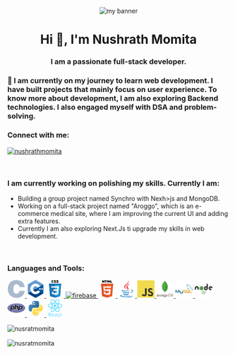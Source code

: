 <p align="center">
  <img width="300" height="300" src="https://i.ibb.co/TqhfFHbQ/Hand-coding-Customizable-Flat-Illustrations-Rafiki-Style.jpg" alt="my banner">
</p>

<h1 align="center">Hi 👋, I'm Nushrath Momita</h1>
<h3 align="center">I am a passionate full-stack developer.</h3>

<h3>📝 I am currently on my journey to learn web development. I have built projects that mainly focus on user experience. To know more about development, I am also exploring Backend technologies. I also engaged myself with DSA and problem-solving. </h3>

<h3 align="left">Connect with me:</h3>
<p align="left">
<a href="https://linkedin.com/in/nushrathmomita" target="blank"><img align="center" src="https://raw.githubusercontent.com/rahuldkjain/github-profile-readme-generator/master/src/images/icons/Social/linked-in-alt.svg" alt="nushrathmomita" height="30" width="40" /></a>
</p>

<br/>

<h3>I am currently working on polishing my skills. Currently I am: </h3>
<ul>
  <li>Building a group project named Synchro with Nexh>js and MongoDB.</li>
  <li>Working on a full-stack project named "Aroggo", which is an e-commerce medical site, where I am improving the current UI and adding extra features.</li>
  <li>Currently I am also exploring Next.Js ti upgrade my skills in web development.</li>
</ul>

<br/>

<h3 align="left">Languages and Tools:</h3>
<p align="left"> <a href="https://www.cprogramming.com/" target="_blank" rel="noreferrer"> <img src="https://raw.githubusercontent.com/devicons/devicon/master/icons/c/c-original.svg" alt="c" width="40" height="40"/> </a> <a href="https://www.w3schools.com/cpp/" target="_blank" rel="noreferrer"> <img src="https://raw.githubusercontent.com/devicons/devicon/master/icons/cplusplus/cplusplus-original.svg" alt="cplusplus" width="40" height="40"/> </a> <a href="https://www.w3schools.com/css/" target="_blank" rel="noreferrer"> <img src="https://raw.githubusercontent.com/devicons/devicon/master/icons/css3/css3-original-wordmark.svg" alt="css3" width="40" height="40"/> </a> <a href="https://firebase.google.com/" target="_blank" rel="noreferrer"> <img src="https://www.vectorlogo.zone/logos/firebase/firebase-icon.svg" alt="firebase" width="40" height="40"/> </a> <a href="https://www.w3.org/html/" target="_blank" rel="noreferrer"> <img src="https://raw.githubusercontent.com/devicons/devicon/master/icons/html5/html5-original-wordmark.svg" alt="html5" width="40" height="40"/> </a> <a href="https://www.java.com" target="_blank" rel="noreferrer"> <img src="https://raw.githubusercontent.com/devicons/devicon/master/icons/java/java-original.svg" alt="java" width="40" height="40"/> </a> <a href="https://developer.mozilla.org/en-US/docs/Web/JavaScript" target="_blank" rel="noreferrer"> <img src="https://raw.githubusercontent.com/devicons/devicon/master/icons/javascript/javascript-original.svg" alt="javascript" width="40" height="40"/> </a> <a href="https://www.mongodb.com/" target="_blank" rel="noreferrer"> <img src="https://raw.githubusercontent.com/devicons/devicon/master/icons/mongodb/mongodb-original-wordmark.svg" alt="mongodb" width="40" height="40"/> </a> <a href="https://www.mysql.com/" target="_blank" rel="noreferrer"> <img src="https://raw.githubusercontent.com/devicons/devicon/master/icons/mysql/mysql-original-wordmark.svg" alt="mysql" width="40" height="40"/> </a> <a href="https://nodejs.org" target="_blank" rel="noreferrer"> <img src="https://raw.githubusercontent.com/devicons/devicon/master/icons/nodejs/nodejs-original-wordmark.svg" alt="nodejs" width="40" height="40"/> </a> <a href="https://www.php.net" target="_blank" rel="noreferrer"> <img src="https://raw.githubusercontent.com/devicons/devicon/master/icons/php/php-original.svg" alt="php" width="40" height="40"/> </a> <a href="https://www.python.org" target="_blank" rel="noreferrer"> <img src="https://raw.githubusercontent.com/devicons/devicon/master/icons/python/python-original.svg" alt="python" width="40" height="40"/> </a> <a href="https://reactjs.org/" target="_blank" rel="noreferrer"> <img src="https://raw.githubusercontent.com/devicons/devicon/master/icons/react/react-original-wordmark.svg" alt="react" width="40" height="40"/> </a> </p> 

<p><img align="center" src="https://github-readme-stats.vercel.app/api/top-langs?username=nusratmomita&show_icons=true&locale=en&layout=compact" alt="nusratmomita" /></p>

<p><img align="center" src="https://github-readme-streak-stats.herokuapp.com/?user=nusratmomita&" alt="nusratmomita" /></p>
